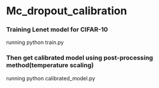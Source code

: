 # Mc_dropout_calibration
### Training Lenet model for CIFAR-10
running python train.py 
### Then get calibrated model using post-processing method(temperature scaling) 
running python calibrated_model.py 
